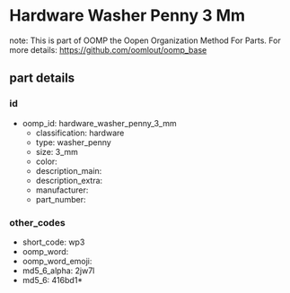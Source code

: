 # Hardware Washer Penny 3 Mm  

note: This is part of OOMP the Oopen Organization Method For Parts. For more details: https://github.com/oomlout/oomp_base

##  part details





### id
* oomp_id: hardware_washer_penny_3_mm
  * classification: hardware
  * type: washer_penny
  * size: 3_mm
  * color: 
  * description_main: 
  * description_extra: 
  * manufacturer: 
  * part_number: 

### other_codes
* short_code: wp3
* oomp_word: 
* oomp_word_emoji: 
* md5_6_alpha: 2jw7l
* md5_6: 416bd1* 
